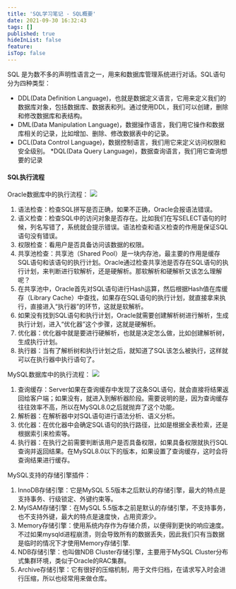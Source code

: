 ```yaml
---
title: 'SQL学习笔记 - SQL概要'
date: 2021-09-30 16:32:43
tags: []
published: true
hideInList: false
feature: 
isTop: false
---
```

SQL 是为数不多的声明性语言之一，用来和数据库管理系统进行对话。SQL语句分为四种类型：
* DDL(Data Definition Language)，也就是数据定义语言，它用来定义我们的数据库对象，包括数据库、数据表和列。通过使用DDL，我们可以创建，删除和修改数据库和表结构。
* DML(Data Manipulation Language)，数据操作语言，我们用它操作和数据库相关的记录，比如增加、删除、修改数据表中的记录。
* DCL(Data Control Language)，数据控制语言，我们用它来定义访问权限和安全级别。
*DQL(Data Query Language)，数据查询语言，我们用它查询想要的记录

#### SQL执行流程

Oracle数据库中的执行流程：
![](https://sanmuny.github.io/post-images/1632991445921.webp)

1. 语法检查：检查SQL拼写是否正确，如果不正确，Oracle会报语法错误。
2. 语义检查：检查SQL中的访问对象是否存在。比如我们在写SELECT语句的时候，列名写错了，系统就会提示错误。语法检查和语义检查的作用是保证SQL语句没有错误。
3. 权限检查：看用户是否具备访问该数据的权限。
4. 共享池检查：共享池（Shared Pool）是一块内存池，最主要的作用是缓存SQL语句和该语句的执行计划。Oracle通过检查共享池是否存在SQL语句的执行计划，来判断进行软解析，还是硬解析。那软解析和硬解析又该怎么理解呢？
5. 在共享池中，Oracle首先对SQL语句进行Hash运算，然后根据Hash值在库缓存（Library Cache）中查找，如果存在SQL语句的执行计划，就直接拿来执行，直接进入“执行器”的环节，这就是软解析。
6. 如果没有找到SQL语句和执行计划，Oracle就需要创建解析树进行解析，生成执行计划，进入“优化器”这个步骤，这就是硬解析。
7. 优化器：优化器中就是要进行硬解析，也就是决定怎么做，比如创建解析树，生成执行计划。
8. 执行器：当有了解析树和执行计划之后，就知道了SQL该怎么被执行，这样就可以在执行器中执行语句了。

MySQL数据库中的执行流程：
![](https://sanmuny.github.io/post-images/1632991752749.webp)
1. 查询缓存：Server如果在查询缓存中发现了这条SQL语句，就会直接将结果返回给客户端；如果没有，就进入到解析器阶段。需要说明的是，因为查询缓存往往效率不高，所以在MySQL8.0之后就抛弃了这个功能。
2. 解析器：在解析器中对SQL语句进行语法分析、语义分析。
3. 优化器：在优化器中会确定SQL语句的执行路径，比如是根据全表检索，还是根据索引来检索等。
4. 执行器：在执行之前需要判断该用户是否具备权限，如果具备权限就执行SQL查询并返回结果。在MySQL8.0以下的版本，如果设置了查询缓存，这时会将查询结果进行缓存。

MySQL支持的存储引擎插件：
1. InnoDB存储引擎：它是MySQL 5.5版本之后默认的存储引擎，最大的特点是支持事务、行级锁定、外键约束等。
2. MyISAM存储引擎：在MySQL 5.5版本之前是默认的存储引擎，不支持事务，也不支持外键，最大的特点是速度快，占用资源少。
3. Memory存储引擎：使用系统内存作为存储介质，以便得到更快的响应速度。不过如果mysqld进程崩溃，则会导致所有的数据丢失，因此我们只有当数据是临时的情况下才使用Memory存储引擎.
4. NDB存储引擎：也叫做NDB Cluster存储引擎，主要用于MySQL Cluster分布式集群环境，类似于Oracle的RAC集群。
5. Archive存储引擎：它有很好的压缩机制，用于文件归档，在请求写入时会进行压缩，所以也经常用来做仓库。

